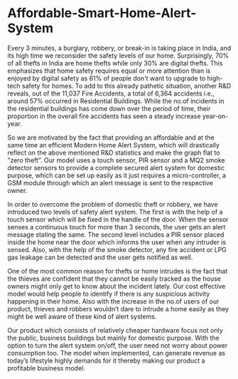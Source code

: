# Affordable-Smart-Home-Alert-System

Every 3 minutes, a burglary, robbery, or break-in is taking place in India, and its high time we reconsider the safety levels of our home. Surprisingly, 70% of all thefts in India are home thefts while only 30% are digital thefts. This emphasizes that home safety requires equal or more attention than is enjoyed by digital safety as 61% of people don't want to upgrade to high-tech safety for homes. To add to this already pathetic situation, another R&D reveals, out of the 11,037 Fire Accidents, a total of 6,364 accidents i.e., around 57% occurred in Residential Buildings. While the no.of incidents in the residential buildings has come down over the period of time, their proportion in the overall fire accidents has seen a steady increase year-on-year. 

So we are motivated by the fact that providing an affordable and at the same time an efficient Modern Home Alert System, which will drastically reflect on the above mentioned R&D statistics and make the graph flat to ”zero theft”. Our model uses a touch sensor, PIR sensor and a MQ2 smoke detector sensors to provide a complete secured alert system for domestic purpose, which can be set up easily as it just requires a micro-controller, a GSM module through which an alert message is sent to the respective owner.

In order to overcome the problem of domestic theft or robbery, we have introduced two levels of safety alert system. The first is with the help of a touch sensor which will be fixed in the handle of the door. When the sensor senses a continuous touch for more than 3 seconds, the user gets an alert message stating the same. The second level includes a PIR sensor placed inside the home near the door which informs the user when any intruder is sensed. Also, with the help of the smoke detector, any fire accident or LPG gas leakage can be detected and the user gets notified as well.

One of the most common reason for thefts or home intrudes is the fact that the thieves are confident that they cannot be easily tracked as the house owners might only get to know about the incident lately. Our cost effective model would help people to identify if there is any suspicious activity happening in their home. Also with the increase in the no.of users of our product, thieves and robbers wouldn’t dare to intrude a home easily as they might be well aware of these kind of alert systems.

Our product which consists of relatively cheaper hardware focus not only the public, business buildings but mainly for domestic purpose. With the option to turn the alert system on/off, the user need not worry about power consumption too. The model when implemented, can generate revenue as today’s lifestyle highly demands for it thereby making our product a profitable business model.
